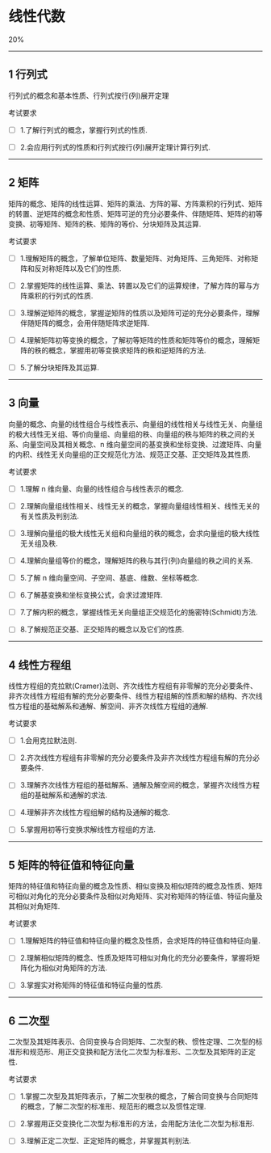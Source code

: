 
# 线性代数

20%

---

## 1 行列式

行列式的概念和基本性质、行列式按行(列)展开定理

考试要求

- [ ] 1.了解行列式的概念，掌握行列式的性质.

- [ ] 2.会应用行列式的性质和行列式按行(列)展开定理计算行列式.

---

## 2 矩阵

矩阵的概念、矩阵的线性运算、矩阵的乘法、方阵的幂、方阵乘积的行列式、矩阵的转置、逆矩阵的概念和性质、矩阵可逆的充分必要条件、伴随矩阵、矩阵的初等变换、初等矩阵、矩阵的秩、矩阵的等价、分块矩阵及其运算.

考试要求

- [ ] 1.理解矩阵的概念，了解单位矩阵、数量矩阵、对角矩阵、三角矩阵、对称矩阵和反对称矩阵以及它们的性质.

- [ ] 2.掌握矩阵的线性运算、乘法、转置以及它们的运算规律，了解方阵的幂与方阵乘积的行列式的性质.

- [ ] 3.理解逆矩阵的概念，掌握逆矩阵的性质以及矩阵可逆的充分必要条件，理解伴随矩阵的概念，会用伴随矩阵求逆矩阵.

- [ ] 4.理解矩阵初等变换的概念，了解初等矩阵的性质和矩阵等价的概念，理解矩阵的秩的概念，掌握用初等变换求矩阵的秩和逆矩阵的方法.

- [ ] 5.了解分块矩阵及其运算.

---

## 3 向量

向量的概念、向量的线性组合与线性表示、向量组的线性相关与线性无关、向量组的极大线性无关组、等价向量组、向量组的秩、向量组的秩与矩阵的秩之间的关系、向量空间及其相关概念、n 维向量空间的基变换和坐标变换、过渡矩阵、向量的内积、线性无关向量组的正交规范化方法、规范正交基、正交矩阵及其性质.

考试要求

- [ ] 1.理解 n 维向量、向量的线性组合与线性表示的概念.

- [ ] 2.理解向量组线性相关、线性无关的概念，掌握向量组线性相关、线性无关的有关性质及判别法.

- [ ] 3.理解向量组的极大线性无关组和向量组的秩的概念，会求向量组的极大线性无关组及秩.

- [ ] 4.理解向量组等价的概念，理解矩阵的秩与其行(列)向量组的秩之间的关系.

- [ ] 5.了解 n 维向量空间、子空间、基底、维数、坐标等概念.

- [ ] 6.了解基变换和坐标变换公式，会求过渡矩阵.

- [ ] 7.了解内积的概念，掌握线性无关向量组正交规范化的施密特(Schmidt)方法.

- [ ] 8.了解规范正交基、正交矩阵的概念以及它们的性质.

---

## 4 线性方程组

线性方程组的克拉默(Cramer)法则、齐次线性方程组有非零解的充分必要条件、非齐次线性方程组有解的充分必要条件、线性方程组解的性质和解的结构、齐次线性方程组的基础解系和通解、解空间、非齐次线性方程组的通解.

考试要求

- [ ] 1.会用克拉默法则.

- [ ] 2.齐次线性方程组有非零解的充分必要条件及非齐次线性方程组有解的充分必要条件.

- [ ] 3.理解齐次线性方程组的基础解系、通解及解空间的概念，掌握齐次线性方程组的基础解系和通解的求法.

- [ ] 4.理解非齐次线性方程组解的结构及通解的概念.

- [ ] 5.掌握用初等行变换求解线性方程组的方法.

---

## 5 矩阵的特征值和特征向量

矩阵的特征值和特征向量的概念及性质、相似变换及相似矩阵的概念及性质、矩阵可相似对角化的充分必要条件及相似对角矩阵、实对称矩阵的特征值、特征向量及其相似对角矩阵.

考试要求

- [ ] 1.理解矩阵的特征值和特征向量的概念及性质，会求矩阵的特征值和特征向量.

- [ ] 2.理解相似矩阵的概念、性质及矩阵可相似对角化的充分必要条件，掌握将矩阵化为相似对角矩阵的方法.

- [ ] 3.掌握实对称矩阵的特征值和特征向量的性质.

---

## 6 二次型

二次型及其矩阵表示、合同变换与合同矩阵、二次型的秩、惯性定理、二次型的标准形和规范形、用正交变换和配方法化二次型为标准形、二次型及其矩阵的正定性.

考试要求

- [ ] 1.掌握二次型及其矩阵表示，了解二次型秩的概念，了解合同变换与合同矩阵的概念，了解二次型的标准形、规范形的概念以及惯性定理.

- [ ] 2.掌握用正交变换化二次型为标准形的方法，会用配方法化二次型为标准形.

- [ ] 3.理解正定二次型、正定矩阵的概念，并掌握其判别法.
